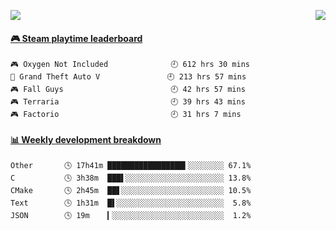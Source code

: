 <p>
  <img src="https://moe-count.vercel.app/?name=anyfan">
  <img src="https://weather-icon.anyfan.repl.co/@shanghai" align="right">
</p>


<!-- steam-box start -->
#### <a href="https://gist.github.com/2bb05a98c541b99e8793360d7e14488a" target="_blank">🎮 Steam playtime leaderboard</a>
```text
🎮 Oxygen Not Included              🕘 612 hrs 30 mins
🚓 Grand Theft Auto V               🕘 213 hrs 57 mins
🎮 Fall Guys                        🕘 42 hrs 57 mins
🎮 Terraria                         🕘 39 hrs 43 mins
🎮 Factorio                         🕘 31 hrs 7 mins
```
<!-- Powered by https://github.com/YouEclipse/steam-box . -->
<!-- steam-box end -->



<!-- waka-box start -->
#### <a href="https://gist.github.com/5c5782f031552061812db2d260d88847" target="_blank">📊 Weekly development breakdown</a>
```text
Other       🕓 17h41m █████████████████▍░░░░░░░░ 67.1%
C           🕓 3h38m  ███▌░░░░░░░░░░░░░░░░░░░░░░ 13.8%
CMake       🕓 2h45m  ██▋░░░░░░░░░░░░░░░░░░░░░░░ 10.5%
Text        🕓 1h31m  █▌░░░░░░░░░░░░░░░░░░░░░░░░  5.8%
JSON        🕓 19m    ▎░░░░░░░░░░░░░░░░░░░░░░░░░  1.2%
```
<!-- Powered by https://github.com/YouEclipse/waka-box-go . -->
<!-- waka-box end -->


<!--
**anyfan/anyfan** is a ✨ _special_ ✨ repository because its `README.md` (this file) appears on your GitHub profile.

Here are some ideas to get you started:

- 🔭 I’m currently working on ...
- 🌱 I’m currently learning ...
- 👯 I’m looking to collaborate on ...
- 🤔 I’m looking for help with ...
- 💬 Ask me about ...
- 📫 How to reach me: ...
- 😄 Pronouns: ...
- ⚡ Fun fact: ...
-->
